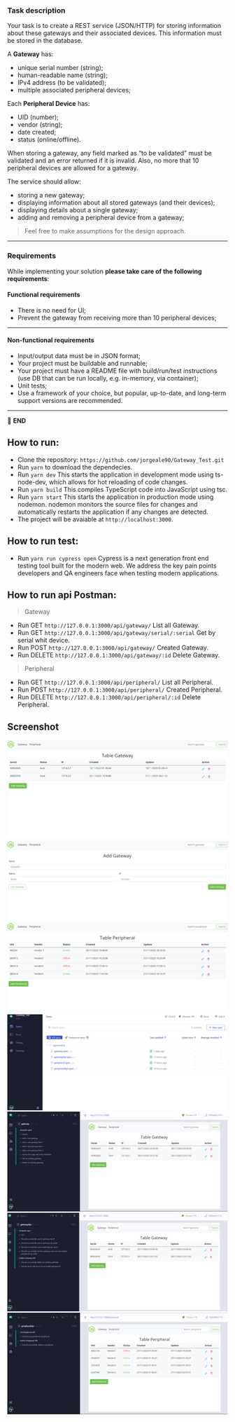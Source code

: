 
### Task description

Your task is to create a REST service (JSON/HTTP) for storing information about these gateways and their associated devices. This information must be stored in the database.

A **Gateway** has:
- unique serial number (string);
- human-readable name (string);
- IPv4 address (to be validated);
- multiple associated peripheral devices;

Each **Peripheral Device** has:
- UID (number);
- vendor (string);
- date created;
- status (online/offline).

When storing a gateway, any field marked as “to be validated” must be validated and an error returned if it is invalid. Also, no more that 10 peripheral devices are allowed for a gateway.

The service should allow:
- storing a new gateway;
- displaying information about all stored gateways (and their devices);
- displaying details about a single gateway;
- adding and removing a peripheral device from a gateway;

> Feel free to make assumptions for the design approach.

---

### Requirements

While implementing your solution **please take care of the following requirements**:

#### Functional requirements

- There is no need for UI;
- Prevent the gateway from receiving more than 10 peripheral devices;

---

#### Non-functional requirements

- Input/output data must be in JSON format;
- Your project must be buildable and runnable;
- Your project must have a README file with build/run/test instructions (use DB that can be run locally, e.g. in-memory, via container);
- Unit tests;
- Use a framework of your choice, but popular, up-to-date, and long-term support versions are recommended.

---

:scroll: **END**

## How to run:
- Clone the repository: `https://github.com/jorgeale90/Gateway_Test.git`
- Run `yarn` to download the dependecies.
- Run `yarn dev` This starts the application in development mode using ts-node-dev, which allows for hot reloading of code changes.
- Run `yarn build` This compiles TypeScript code into JavaScript using tsc.
- Run `yarn start` This starts the application in production mode using nodemon. nodemon monitors the source files for changes and automatically restarts the application if any changes are detected.
- The project will be avaiable at `http://localhost:3000`.

## How to run test:
- Run `yarn run cypress open` Cypress is a next generation front end testing tool built for the modern web. We address the key pain points developers and QA engineers face when testing modern applications.

## How to run api Postman:
> Gateway
- Run GET `http://127.0.0.1:3000/api/gateway/` List all Gateway.
- Run GET `http://127.0.0.1:3000/api/gateway/serial/:serial` Get by serial whit device.
- Run POST `http://127.0.0.1:3000/api/gateway/` Created Gateway.
- Run DELETE `http://127.0.0.1:3000/api/gateway/:id` Delete Gateway.
> Peripheral
- Run GET `http://127.0.0.1:3000/api/peripheral/` List all Peripheral.
- Run POST `http://127.0.0.1:3000/api/peripheral/` Created Peripheral.
- Run DELETE `http://127.0.0.1:3000/api/peripheral/:id` Delete Peripheral.

## Screenshot
![](https://github.com/jorgeale90/Gateway_Test/blob/main/public/screenshot/1.png)
![](https://github.com/jorgeale90/Gateway_Test/blob/main/public/screenshot/2.png)
![](https://github.com/jorgeale90/Gateway_Test/blob/main/public/screenshot/3.png)
![](https://github.com/jorgeale90/Gateway_Test/blob/main/public/screenshot/4.png)
![](https://github.com/jorgeale90/Gateway_Test/blob/main/public/screenshot/5.png)
![](https://github.com/jorgeale90/Gateway_Test/blob/main/public/screenshot/6.png)
![](https://github.com/jorgeale90/Gateway_Test/blob/main/public/screenshot/7.png)